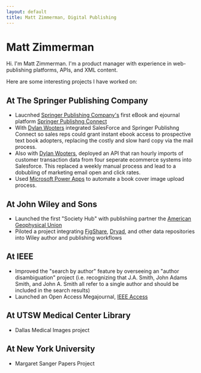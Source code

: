 ```yaml
---
layout: default
title: Matt Zimmerman, Digital Publishing
---
```

# Matt Zimmerman

Hi. I'm Matt Zimmerman. I'm a product manager with experience in web-publishing platforms, APIs, and XML content.

Here are some interesting projects I have worked on:

## At The Springer Publishing Company
* Laucnhed [Springer Publishing Company's](https://www.springerpub.com/) first eBook and ejournal platform [Springer Publishng Connect](http://connect.springerpub.com)
* With [Dylan Wooters](https://dylanwooters.com/index.html) integrated SalesForce and Springer Publishng Connect so sales reps could grant instant ebook access to prospective text book adopters, replacing the costly and slow hard copy via the mail process.
* Also with [Dylan Wooters](https://dylanwooters.com/index.html), deployed an API that ran hourly imports of customer transaction data from four seperate ecommerce systems into Salesforce. This replaced a weekly manual process and lead to a dobubling of marketing email open and click rates.
* Used [Microsoft Power Apps](https://www.microsoft.com/en-us/power-platform/products/power-apps) to automate a book cover image upload process.

## At John Wiley and Sons
* Launched the first "Society Hub" with publishiing partner the [American Geophysical Union](https://agupubs.onlinelibrary.wiley.com/) 
* Piloted a project integrating [FigShare](https://figshare.com/), [Dryad](https://datadryad.org/stash), and other data repositories into Wiley author and publishing workflows

## At IEEE 
* Improved the "search by author" feature by overseeing an "author disambiguation" project (i.e. recognizing that J.A. Smith, John Adams Smith, and John A. Smith all refer to a single author and should be included in the search results)
* Launched an Open Access Megajournal, [IEEE Access](https://ieeexplore.ieee.org/xpl/RecentIssue.jsp?punumber=6287639)

## At UTSW Medical Center Library
* Dallas Medical Images project

## At New York University
* Margaret Sanger Papers Project
